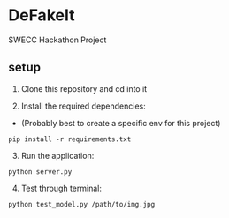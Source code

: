 # DeFakeIt
SWECC Hackathon Project

## setup

1. Clone this repository and cd into it

2. Install the required dependencies:
- (Probably best to create a specific env for this project)

```
pip install -r requirements.txt
```

3. Run the application:
```
python server.py
```

4. Test through terminal:
```
python test_model.py /path/to/img.jpg
```